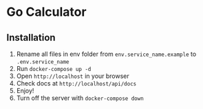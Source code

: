 # Go Calculator

## Installation

1. Rename all files in env folder from `env.service_name.example` to `.env.service_name`
2. Run `docker-compose up -d`
3. Open `http://localhost` in your browser
4. Check docs at `http://localhost/api/docs`
5. Enjoy!
6. Turn off the server with `docker-compose down`